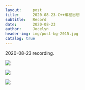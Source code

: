 ```yaml
---
layout:     post
title:      2020-08-23-C++编程思想
subtitle:   Record
date:       2020-08-23
author:     Jocelyn
header-img: img/post-bg-2015.jpg
catalog: true
---
```


2020-08-23 recording.

![](https://tva1.sinaimg.cn/large/007S8ZIlly1gi12wi22c5j30u012tapc.jpg)

![](https://tva1.sinaimg.cn/large/007S8ZIlly1gi12whp5lhj30u012t7lr.jpg)

![](https://tva1.sinaimg.cn/large/007S8ZIlly1gi12whel0oj30u012t7aq.jpg)
